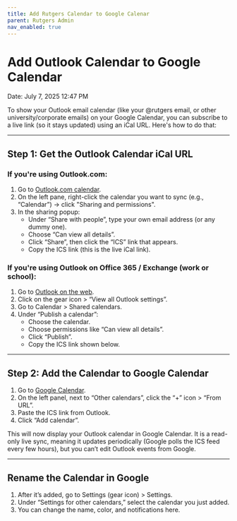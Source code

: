 ```yaml
---
title: Add Rutgers Calendar to Google Calenar
parent: Rutgers Admin
nav_enabled: true 
---
```


# Add Outlook Calendar to Google Calendar

Date: July 7, 2025 12:47 PM

To show your Outlook email calendar (like your @rutgers email, or other university/corporate emails) on your Google Calendar, you can subscribe to a live link (so it stays updated) using an iCal URL. Here's how to do that:

---

## Step 1: Get the Outlook Calendar iCal URL

### If you're using Outlook.com:

1. Go to [Outlook.com calendar](https://outlook.live.com/calendar/).
2. On the left pane, right-click the calendar you want to sync (e.g., “Calendar”) → click "Sharing and permissions".
3. In the sharing popup:
    - Under “Share with people”, type your own email address (or any dummy one).
    - Choose “Can view all details”.
    - Click “Share”, then click the “ICS” link that appears.
    - Copy the ICS link (this is the live iCal link).

### If you're using Outlook on Office 365 / Exchange (work or school):

1. Go to [Outlook on the web](https://outlook.office365.com/calendar/).
2. Click on the gear icon > “View all Outlook settings”.
3. Go to Calendar > Shared calendars.
4. Under “Publish a calendar”:
    - Choose the calendar.
    - Choose permissions like “Can view all details”.
    - Click “Publish”.
    - Copy the ICS link shown below.

---

## Step 2: Add the Calendar to Google Calendar

1. Go to [Google Calendar](https://calendar.google.com/).
2. On the left panel, next to “Other calendars”, click the “+” icon > “From URL”.
3. Paste the ICS link from Outlook.
4. Click “Add calendar”.

This will now display your Outlook calendar in Google Calendar. It is a read-only live sync, meaning it updates periodically (Google polls the ICS feed every few hours), but you can’t edit Outlook events from Google.

---

## Rename the Calendar in Google

1. After it’s added, go to Settings (gear icon) > Settings.
2. Under “Settings for other calendars,” select the calendar you just added.
3. You can change the name, color, and notifications here.